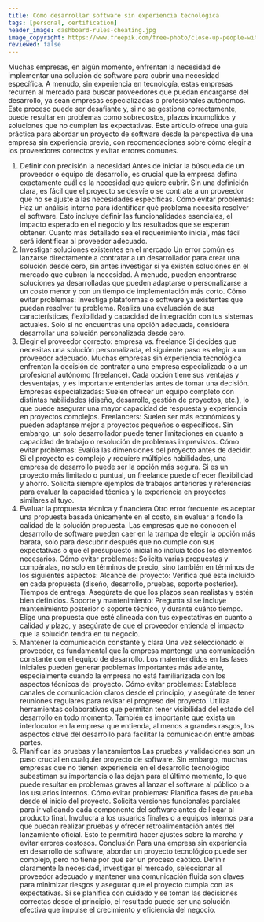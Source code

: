 ```yaml
---
title: Cómo desarrollar software sin experiencia tecnológica
tags: [personal, certification]
header_image: dashboard-rules-cheating.jpg
image_copyright: https://www.freepik.com/free-photo/close-up-people-with-thumbs-up_15501126.htm
reviewed: false
---
```

Muchas empresas, en algún momento, enfrentan la necesidad de implementar una solución de software para cubrir una necesidad específica. A menudo, sin experiencia en tecnología, estas empresas recurren al mercado para buscar proveedores que puedan encargarse del desarrollo, ya sean empresas especializadas o profesionales autónomos. Este proceso puede ser desafiante y, si no se gestiona correctamente, puede resultar en problemas como sobrecostos, plazos incumplidos y soluciones que no cumplen las expectativas.
Este artículo ofrece una guía práctica para abordar un proyecto de software desde la perspectiva de una empresa sin experiencia previa, con recomendaciones sobre cómo elegir a los proveedores correctos y evitar errores comunes.

1. Definir con precisión la necesidad
Antes de iniciar la búsqueda de un proveedor o equipo de desarrollo, es crucial que la empresa defina exactamente cuál es la necesidad que quiere cubrir. Sin una definición clara, es fácil que el proyecto se desvíe o se contrate a un proveedor que no se ajuste a las necesidades específicas.
Cómo evitar problemas: Haz un análisis interno para identificar qué problema necesita resolver el software. Esto incluye definir las funcionalidades esenciales, el impacto esperado en el negocio y los resultados que se esperan obtener. Cuanto más detallado sea el requerimiento inicial, más fácil será identificar al proveedor adecuado.
2. Investigar soluciones existentes en el mercado
Un error común es lanzarse directamente a contratar a un desarrollador para crear una solución desde cero, sin antes investigar si ya existen soluciones en el mercado que cubran la necesidad. A menudo, pueden encontrarse soluciones ya desarrolladas que pueden adaptarse o personalizarse a un costo menor y con un tiempo de implementación más corto.
Cómo evitar problemas: Investiga plataformas o software ya existentes que puedan resolver tu problema. Realiza una evaluación de sus características, flexibilidad y capacidad de integración con tus sistemas actuales. Solo si no encuentras una opción adecuada, considera desarrollar una solución personalizada desde cero.
3. Elegir el proveedor correcto: empresa vs. freelance
Si decides que necesitas una solución personalizada, el siguiente paso es elegir a un proveedor adecuado. Muchas empresas sin experiencia tecnológica enfrentan la decisión de contratar a una empresa especializada o a un profesional autónomo (freelance). Cada opción tiene sus ventajas y desventajas, y es importante entenderlas antes de tomar una decisión.
Empresas especializadas: Suelen ofrecer un equipo completo con distintas habilidades (diseño, desarrollo, gestión de proyectos, etc.), lo que puede asegurar una mayor capacidad de respuesta y experiencia en proyectos complejos.
Freelancers: Suelen ser más económicos y pueden adaptarse mejor a proyectos pequeños o específicos. Sin embargo, un solo desarrollador puede tener limitaciones en cuanto a capacidad de trabajo o resolución de problemas imprevistos.
Cómo evitar problemas: Evalúa las dimensiones del proyecto antes de decidir. Si el proyecto es complejo y requiere múltiples habilidades, una empresa de desarrollo puede ser la opción más segura. Si es un proyecto más limitado o puntual, un freelance puede ofrecer flexibilidad y ahorro. Solicita siempre ejemplos de trabajos anteriores y referencias para evaluar la capacidad técnica y la experiencia en proyectos similares al tuyo.
4. Evaluar la propuesta técnica y financiera
Otro error frecuente es aceptar una propuesta basada únicamente en el costo, sin evaluar a fondo la calidad de la solución propuesta. Las empresas que no conocen el desarrollo de software pueden caer en la trampa de elegir la opción más barata, solo para descubrir después que no cumple con sus expectativas o que el presupuesto inicial no incluía todos los elementos necesarios.
Cómo evitar problemas: Solicita varias propuestas y compáralas, no solo en términos de precio, sino también en términos de los siguientes aspectos:
Alcance del proyecto: Verifica qué está incluido en cada propuesta (diseño, desarrollo, pruebas, soporte posterior).
Tiempos de entrega: Asegúrate de que los plazos sean realistas y estén bien definidos.
Soporte y mantenimiento: Pregunta si se incluye mantenimiento posterior o soporte técnico, y durante cuánto tiempo.
Elige una propuesta que esté alineada con tus expectativas en cuanto a calidad y plazo, y asegúrate de que el proveedor entienda el impacto que la solución tendrá en tu negocio.
5. Mantener la comunicación constante y clara
Una vez seleccionado el proveedor, es fundamental que la empresa mantenga una comunicación constante con el equipo de desarrollo. Los malentendidos en las fases iniciales pueden generar problemas importantes más adelante, especialmente cuando la empresa no está familiarizada con los aspectos técnicos del proyecto.
Cómo evitar problemas: Establece canales de comunicación claros desde el principio, y asegúrate de tener reuniones regulares para revisar el progreso del proyecto. Utiliza herramientas colaborativas que permitan tener visibilidad del estado del desarrollo en todo momento. También es importante que exista un interlocutor en la empresa que entienda, al menos a grandes rasgos, los aspectos clave del desarrollo para facilitar la comunicación entre ambas partes.
6. Planificar las pruebas y lanzamientos
Las pruebas y validaciones son un paso crucial en cualquier proyecto de software. Sin embargo, muchas empresas que no tienen experiencia en el desarrollo tecnológico subestiman su importancia o las dejan para el último momento, lo que puede resultar en problemas graves al lanzar el software al público o a los usuarios internos.
Cómo evitar problemas: Planifica fases de prueba desde el inicio del proyecto. Solicita versiones funcionales parciales para ir validando cada componente del software antes de llegar al producto final. Involucra a los usuarios finales o a equipos internos para que puedan realizar pruebas y ofrecer retroalimentación antes del lanzamiento oficial. Esto te permitirá hacer ajustes sobre la marcha y evitar errores costosos.
Conclusión
Para una empresa sin experiencia en desarrollo de software, abordar un proyecto tecnológico puede ser complejo, pero no tiene por qué ser un proceso caótico. Definir claramente la necesidad, investigar el mercado, seleccionar al proveedor adecuado y mantener una comunicación fluida son claves para minimizar riesgos y asegurar que el proyecto cumpla con las expectativas. Si se planifica con cuidado y se toman las decisiones correctas desde el principio, el resultado puede ser una solución efectiva que impulse el crecimiento y eficiencia del negocio.
